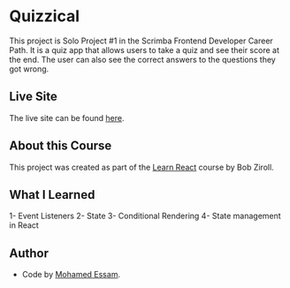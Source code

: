 # Quizzical

This project is Solo Project #1 in the Scrimba Frontend Developer Career Path. It is a quiz app that allows users to take a quiz and see their score at the end. The user can also see the correct answers to the questions they got wrong.

## Live Site

The live site can be found [here](https://messams-scrimba-quizzical.netlify.app).

## About this Course

This project was created as part of the [Learn React](https://scrimba.com/learn-react-c0e) course by Bob Ziroll.

## What I Learned

1- Event Listeners
2- State
3- Conditional Rendering
4- State management in React

## Author

- Code by [Mohamed Essam](https://github.com/m-essam-s).
